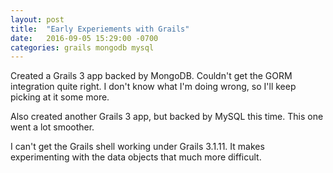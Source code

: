 ```yaml
---
layout: post
title:  "Early Experiements with Grails"
date:   2016-09-05 15:29:00 -0700
categories: grails mongodb mysql
---
```

Created a Grails 3 app backed by MongoDB.  Couldn't get the GORM integration
quite right.  I don't know what I'm doing wrong, so I'll keep picking at it some
more.

Also created another Grails 3 app, but backed by MySQL this time.  This one went
a lot smoother.

I can't get the Grails shell working under Grails 3.1.11.  It makes
experimenting with the data objects that much more difficult.
